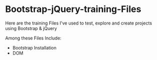 # Bootstrap-jQuery-training-Files


Here are the training Files I've used to test, explore and create projects using Bootstrap & jQuery


Among these Files Include:

- Bootstrap Installation
- DOM
